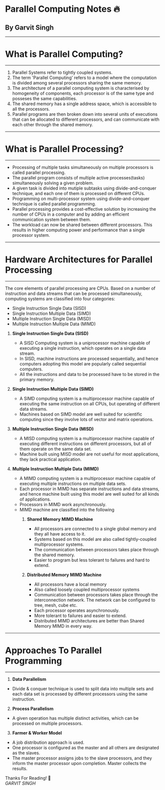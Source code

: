 # Parallel Computing Notes 🔥
## By Garvit Singh

---
# **What is Parallel Computing?**
---
1. Parallel Systems refer to tightly coupled systems. 
2. The term 'Parallel Computing' refers to a model where the computation is divided among several processors sharing the same memory. 
3. The architecture of a parallel computing system is characterised by homogeneity of components, each processor is of the same type and posseses the same capabilities. 
4. The shared memory has a single address space, which is accessible to all the processors. 
5. Parallel programs are then broken down into several units of executions that can be allocated to different processors, and can communicate with each other through the shared memory. 

---
# **What is Parallel Processing?**
---
- Processing of multiple tasks simultaneously on multiple processors is called parallel processing.
- The parallel program consists of multiple active processes(tasks) simultaneously solving a given problem.
- A given task is divided into mutiple subtasks using divide-and-conquer technique, and each one of them is processed on different CPUs.
- Programming on multi-processor system using divide-and-conquer technique is called parallel programming.
- Parallel processing provides a cost-effective solution by increasing the number of CPUs in a computer and by adding an efficient communication system between them.
- The workload can now be shared between different processors. This results in higher computing power and performance than a single processor system.

---
# **Hardware Architectures for Parallel Processing**
---
The core elements of parallel processing are CPUs. Based on a number of instruction and data streams that can be processed simultaneously, computing systems are classified into four categories:
- Single Instruction Single Data (SISD)
- Single Instruction Multiple Data (SIMD)
- Multiple Instruction Single Data (MISD)
- Multiple Instruction Multiple Data (MIMD)

1. **Single Instruction Single Data (SISD)**
	- A SISD Computing system is a uniprocessor machine capable of executing a single instruction, which operates on a single data stream.
	- In SISD, machine instructions are processed sequentially, and hence computers adopting this model are popularly called sequential computers.
	- All the instructions and data to be processed have to be stored in the primary memory.

2. **Single Instruction Multiple Data (SIMD)**
	- A SIMD computing system is a multiprocessor machine capable of executing the same instruction on all CPUs, but operating of different data streams.
	- Machines based on SIMD model are well suited for scientific computing since they involve lots of vector and matrix operations.

3. **Multiple Instruction Single Data (MISD)**
	- A MISD computing system is a multiprocessor machine capable of executing different instructions on different processors, but all of them operate on the same data set.
	- Machine built using MISD model are not useful for most applications, they lack practical application.

4. **Multiple Instruction Multiple Data (MIMD)**
	- A MIMD computing system is a multiprocessor machine capable of executing multiple instructions on multiple data sets.
	- Each processor in MIMD has separate instructions and data streams, and hence machine built using this model are well suited for all kinds of applications.
	- Processors in MIMD work asynchronously.
	- MIMD machine are classified into the following
		1. **Shared Memory MIMD Machine**
			- All processors are connected to a single global memory and they all have access to it. 
			- Systems based on this model are also called tightly-coupled multiprocessor systems. 
			- The communication between processors takes place through the shared memory.
			- Easier to program but less tolerant to failures and hard to extend.
		
		2. **Distributed Memory MIMD Machine**
			- All processors have a local memory
			- Also called loosely coupled multiprocessor systems
			- Communication between processors takes place through the interconnection network. The network can be configured to tree, mesh, cube etc.
			- Each processor operates asynchronously.
			- More tolerant to failures and easier to extend.
			- Distributed MIMD architectures are better than Shared Memory MIMD in every way.

---
# **Approaches To Parallel Programming**
---
1. **Data Parallelism**
- Divide & conquer technique is used to split data into multiple sets and each data set is processed by different processors using the same instruction.

2. **Process Parallelism**
- A given operation has multiple distinct activities, which can be processed on multiple processors.

3. **Farmer & Worker Model**
- A job distribution approach is used.
- One processor is configured as the master and all others are designated as the slaves.
- The master processor assigns jobs to the slave processors, and they inform the master processor upon completion. Master collects the results.


Thanks For Reading! 💙  
*GARVIT SINGH*  

